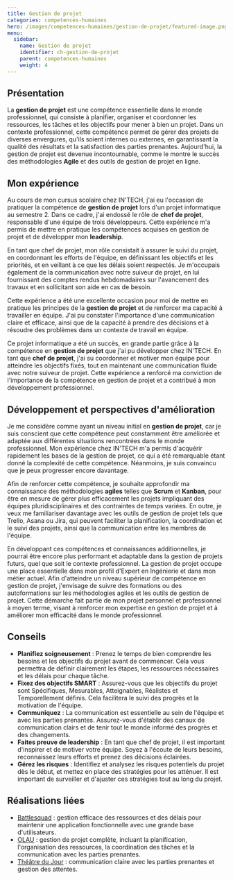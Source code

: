 ```yaml
---
title: Gestion de projet
categories: competences-humaines
hero: /images/competences-humaines/gestion-de-projet/featured-image.png
menu:
  sidebar:
    name: Gestion de projet
    identifier: ch-gestion-de-projet
    parent: competences-humaines
    weight: 4
---
```


## Présentation

La **gestion de projet** est une compétence essentielle dans le monde professionnel, qui consiste à planifier, organiser et coordonner les ressources, les tâches et les objectifs pour mener à bien un projet. Dans un contexte professionnel, cette compétence permet de gérer des projets de diverses envergures, qu'ils soient internes ou externes, en garantissant la qualité des résultats et la satisfaction des parties prenantes. Aujourd'hui, la gestion de projet est devenue incontournable, comme le montre le succès des méthodologies **Agile** et des outils de gestion de projet en ligne.

## Mon expérience

Au cours de mon cursus scolaire chez IN'TECH, j'ai eu l'occasion de pratiquer la compétence de **gestion de projet** lors d'un projet informatique au semestre 2. Dans ce cadre, j'ai endossé le rôle de **chef de projet**, responsable d'une équipe de trois développeurs. Cette expérience m'a permis de mettre en pratique les compétences acquises en gestion de projet et de développer mon **leadership**.

En tant que chef de projet, mon rôle consistait à assurer le suivi du projet, en coordonnant les efforts de l'équipe, en définissant les objectifs et les priorités, et en veillant à ce que les délais soient respectés. Je m'occupais également de la communication avec notre suiveur de projet, en lui fournissant des comptes rendus hebdomadaires sur l'avancement des travaux et en sollicitant son aide en cas de besoin.

Cette expérience a été une excellente occasion pour moi de mettre en pratique les principes de la **gestion de projet** et de renforcer ma capacité à travailler en équipe. J'ai pu constater l'importance d'une communication claire et efficace, ainsi que de la capacité à prendre des décisions et à résoudre des problèmes dans un contexte de travail en équipe.

Ce projet informatique a été un succès, en grande partie grâce à la compétence en **gestion de projet** que j'ai pu développer chez IN'TECH. En tant que **chef de projet**, j'ai su coordonner et motiver mon équipe pour atteindre les objectifs fixés, tout en maintenant une communication fluide avec notre suiveur de projet. Cette expérience a renforcé ma conviction de l'importance de la compétence en gestion de projet et a contribué à mon développement professionnel.

## Développement et perspectives d'amélioration

Je me considère comme ayant un niveau initial en **gestion de projet**, car je suis conscient que cette compétence peut constamment être améliorée et adaptée aux différentes situations rencontrées dans le monde professionnel. Mon expérience chez IN'TECH m'a permis d'acquérir rapidement les bases de la gestion de projet, ce qui a été remarquable étant donné la complexité de cette compétence. Néanmoins, je suis convaincu que je peux progresser encore davantage.

Afin de renforcer cette compétence, je souhaite approfondir ma connaissance des méthodologies **agiles** telles que **Scrum** et **Kanban**, pour être en mesure de gérer plus efficacement les projets impliquant des équipes pluridisciplinaires et des contraintes de temps variées. En outre, je veux me familiariser davantage avec les outils de gestion de projet tels que Trello, Asana ou Jira, qui peuvent faciliter la planification, la coordination et le suivi des projets, ainsi que la communication entre les membres de l'équipe.

En développant ces compétences et connaissances additionnelles, je pourrai être encore plus performant et adaptable dans la gestion de projets futurs, quel que soit le contexte professionnel. La gestion de projet occupe une place essentielle dans mon profil d'Expert en Ingénierie et dans mon métier actuel. Afin d'atteindre un niveau supérieur de compétence en gestion de projet, j'envisage de suivre des formations ou des autoformations sur les méthodologies agiles et les outils de gestion de projet. Cette démarche fait partie de mon projet personnel et professionnel à moyen terme, visant à renforcer mon expertise en gestion de projet et à améliorer mon efficacité dans le monde professionnel.

## Conseils

- **Planifiez soigneusement** : Prenez le temps de bien comprendre les besoins et les objectifs du projet avant de commencer. Cela vous permettra de définir clairement les étapes, les ressources nécessaires et les délais pour chaque tâche.
- **Fixez des objectifs SMART** : Assurez-vous que les objectifs du projet sont Spécifiques, Mesurables, Atteignables, Réalistes et Temporellement définis. Cela facilitera le suivi des progrès et la motivation de l'équipe.
- **Communiquez** : La communication est essentielle au sein de l'équipe et avec les parties prenantes. Assurez-vous d'établir des canaux de communication clairs et de tenir tout le monde informé des progrès et des changements.
- **Faites preuve de leadership** : En tant que chef de projet, il est important d'inspirer et de motiver votre équipe. Soyez à l'écoute de leurs besoins, reconnaissez leurs efforts et prenez des décisions éclairées.
- **Gérez les risques** : Identifiez et analysez les risques potentiels du projet dès le début, et mettez en place des stratégies pour les atténuer. Il est important de surveiller et d'ajuster ces stratégies tout au long du projet.

## Réalisations liées

- [Battlesquad](/posts/realisations/battlesquad) : gestion efficace des ressources et des délais pour maintenir une application fonctionnelle avec une grande base d'utilisateurs.
- [OLAU](/posts/realisations/olau) : gestion de projet complète, incluant la planification, l'organisation des ressources, la coordination des tâches et la communication avec les parties prenantes.
- [Théâtre du Jour](/posts/realisations/theatre-du-jour) : communication claire avec les parties prenantes et gestion des attentes.
